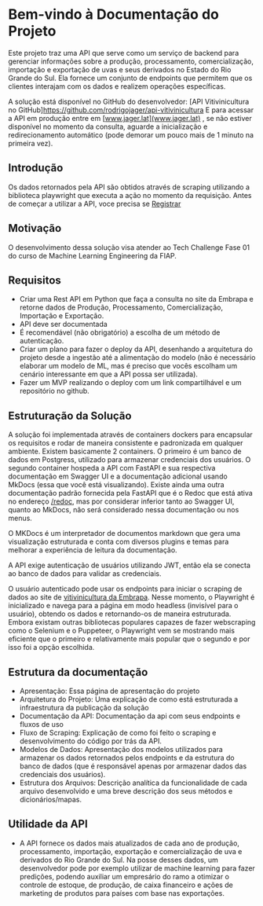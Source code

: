 # Bem-vindo à Documentação do Projeto 

Este projeto traz uma API que serve como um serviço de backend para gerenciar informações sobre a produção, processamento, comercialização, importação e exportação de uvas e seus derivados no Estado do Rio Grande do Sul. Ela fornece um conjunto de endpoints que permitem que os clientes interajam com os dados e realizem operações específicas.

A solução está disponível no GitHub do desenvolvedor: [API Vitivinicultura no GitHub]https://github.com/rodrigojager/api-vitivinicultura
E para acessar a API em produção entre em [www.jager.lat](www.jager.lat) , se não estiver disponível no momento da consulta, aguarde a inicialização e redirecionamento automático (pode demorar um pouco mais de 1 minuto na primeira vez).

## Introdução

Os dados retornados pela API são obtidos através de scraping utilizando a biblioteca playwright que executa a ação no momento da requisição. Antes de começar a utilizar a API, voce precisa se [Registrar](/registration)

## Motivação

O desenvolvimento dessa solução visa atender ao Tech Challenge Fase 01 do curso de Machine Learning Engineering da FIAP.

## Requisitos

- Criar uma Rest API em Python que faça a consulta no site da Embrapa e retorne dados de Produção, Processamento, Comercialização, Importação e Exportação.
- API deve ser documentada
- É recomendável (não obrigatório) a escolha de um método de autenticação.
- Criar um plano para fazer o deploy da API, desenhando a arquitetura do projeto desde a ingestão até a alimentação do modelo (não é necessário elaborar um modelo de ML, mas é preciso que vocês escolham um cenário interessante em que a API possa ser utilizada).
- Fazer um MVP realizando o deploy com um link compartilhável e um repositório no github.

## Estruturação da Solução

A solução foi implementada através de containers dockers para encapsular os requisitos e rodar de maneira consistente e padronizada em qualquer ambiente. Existem basicamente 2 containers. O primeiro é um banco de dados em Postgress, utilizado para armazenar credenciais dos usuários. O segundo container hospeda a API com FastAPI e sua respectiva documentação em Swagger UI e a documentação adicional usando MkDocs (essa que você está visualizando). Existe ainda uma outra documentação padrão fornecida pela FastAPI que é o Redoc que está ativa no endereço [/redoc](/redoc), mas por considerar inferior tanto ao Swagger UI, quanto ao MkDocs, não será considerado nessa documentação ou nos menus.

O MKDocs é um interpretador de documentos markdown que gera uma visualização estruturada e conta com diversos plugins e temas para melhorar a experiência de leitura da documentação.

A API exige autenticação de usuários utilizando JWT, então ela se conecta ao banco de dados para validar as credenciais.

O usuário autenticado pode usar os endpoints para iniciar o scraping de dados ao site de [vitivinicultura da Embrapa](http://vitibrasil.cnpuv.embrapa.br/). Nesse momento, o Playwright é inicializado e navega para a página em modo headless (invisível para o usuário), obtendo os dados e retornando-os de maneira estruturada. Embora existam outras bibliotecas populares capazes de fazer webscraping como o Selenium e o Puppeteer, o Playwright vem se mostrando mais eficiente que o primeiro e relativamente mais popular que o segundo e por isso foi a opção escolhida.

## Estrutura da documentação

- Apresentação: Essa página de apresentação do projeto
- Arquitetura do Projeto: Uma explicação de como está estruturada a infraestrutura da publicação da solução
- Documentação da API: Documentação da api com seus endpoints e fluxos de uso
- Fluxo de Scraping: Explicação de como foi feito o scraping e desenvolvimento do código por trás da API.
- Modelos de Dados: Apresentação dos modelos utilizados para armazenar os dados retornados pelos endpoints e da estrutura do banco de dados (que é responsável apenas por armazenar dados das credenciais dos usuários).
- Estrutura dos Arquivos: Descrição analítica da funcionalidade de cada arquivo desenvolvido e uma breve descrição dos seus métodos e dicionários/mapas.

## Utilidade da API

- A API fornece os dados mais atualizados de cada ano de produção, processamento, importação, exportação e comercialização de uva e derivados do Rio Grande do Sul. Na posse desses dados, um desenvolvedor pode por exemplo utilizar de machine learning para fazer predições, podendo auxiliar um empresário do ramo a otimizar o controle de estoque, de produção, de caixa financeiro e ações de marketing de produtos para países com base nas exportações.
